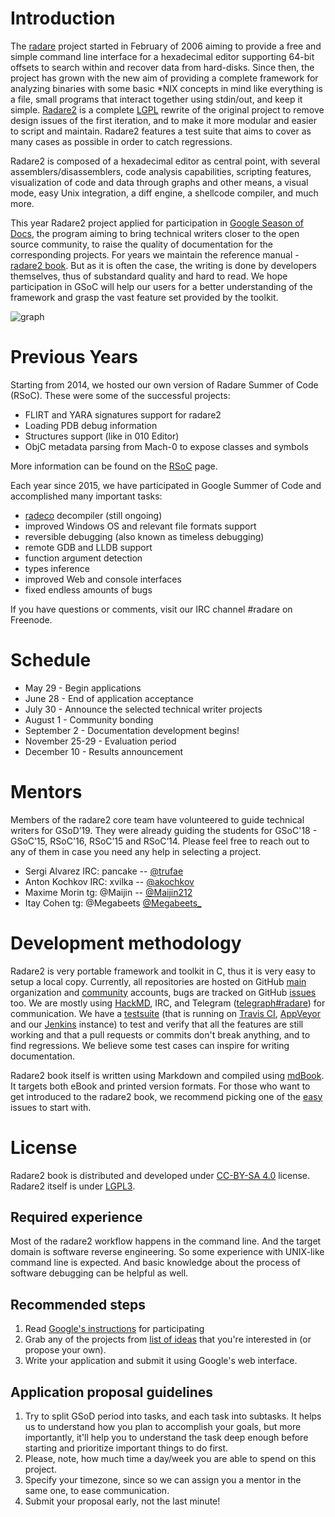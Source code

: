 # Introduction

The [radare](http://rada.re/) project started in February of 2006 aiming to provide a free and simple command line interface for a hexadecimal editor supporting 64-bit offsets to search within and recover data from hard-disks.
Since then, the project has grown with the new aim of providing a complete framework for analyzing binaries with some basic \*NIX concepts in mind like everything is a file, small programs that interact together using stdin/out, and keep it simple.
[Radare2](https://github.com/radare/radare2) is a complete [LGPL]( https://opensource.org/licenses/lgpl-license ) rewrite of the original project to remove design issues of the first iteration, and to make it more modular and easier to script and maintain. Radare2 features a test suite that aims to cover as many cases as possible in order to catch regressions.

Radare2 is composed of a hexadecimal editor as central point, with several assemblers/disassemblers, code analysis capabilities, scripting features, visualization of code and data through graphs and other means, a visual mode, easy Unix integration, a diff engine, a shellcode compiler, and much more.

This year Radare2 project applied for participation in [Google Season of Docs](https://developers.google.com/season-of-docs), the program aiming to bring technical writers closer to the open source community, to raise the quality of documentation for the corresponding projects. For years
we maintain the reference manual - [radare2 book](https://radareorg.github.io/radare2book/index.html/content).
But as it is often the case, the writing is done by developers themselves, thus of substandard
quality and hard to read. We hope participation in GSoC will help our users for a better understanding
of the framework and grasp the vast feature set provided by the toolkit.

![graph](http://radare.org/img/radare2_graph.jpg)

# Previous Years

Starting from 2014, we hosted our own version of Radare Summer of Code (RSoC). These were some of the successful projects:

 - FLIRT and YARA signatures support for radare2
 - Loading PDB debug information
 - Structures support (like in 010 Editor)
 - ObjC metadata parsing from Mach-0 to expose classes and symbols

More information can be found on the [RSoC](http://rada.re/rsoc) page.

Each year since 2015, we have participated in Google Summer of Code and accomplished many important
tasks:

 - [radeco](https://github.com/radare/radeco) decompiler (still ongoing)
 - improved Windows OS and relevant file formats support
 - reversible debugging (also known as timeless debugging)
 - remote GDB and LLDB support
 - function argument detection
 - types inference
 - improved Web and console interfaces
 - fixed endless amounts of bugs

If you have questions or comments, visit our IRC channel #radare on Freenode.

# Schedule

- May 29 - Begin applications
- June 28 - End of application acceptance
- July 30 - Announce the selected technical writer projects
- August 1 - Community bonding
- September 2 - Documentation development begins!
- November 25-29 - Evaluation period
- December 10 - Results announcement

# Mentors

Members of the radare2 core team have volunteered to guide technical writers for GSoD’19. They were already guiding the students for GSoC'18 - GSoC’15, RSoC'16, RSoC’15 and RSoC’14. Please feel free to reach out to any of them in case you need any help in selecting a project.

- Sergi Alvarez IRC: pancake -- [@trufae](https://twitter.com/trufae)
- Anton Kochkov IRC: xvilka -- [@akochkov](https://twitter.com/akochkov)
- Maxime Morin tg: @Maijin -- [@Maijin212](https://twitter.com/Maijin212)
- Itay Cohen tg: @Megabeets [@Megabeets\_](https://twitter.com/Megabeets_)

# Development methodology

Radare2 is very portable framework and toolkit in C, thus it is very easy to setup a local copy.
Currently, all repositories are hosted on GitHub [main](https://github.com/radare/) organization and [community](https://github.com/radareorg) accounts, bugs are tracked on GitHub [issues](https://github.com/radare/radare2/issues) too. We are mostly using [HackMD](https://hackmd.io), IRC, and Telegram ([telegraph#radare](https://t.me/radare)) for communication.
We have a [testsuite](https://github.com/radare/radare2-regressions) (that is running on [Travis CI](https://travis-ci.org/radare/radare2/), [AppVeyor](https://ci.appveyor.com/project/radare/radare2) and our [Jenkins](http://ci.rada.re/) instance) to test and verify that all the features are still working and that a pull requests or commits don't break anything, and to find regressions.
We believe some test cases can inspire for writing documentation.

Radare2 book itself is written using Markdown and compiled using
[mdBook](https://github.com/rust-lang/mdBook). It targets both eBook and printed version formats.
For those who want to get introduced to the radare2 book, we recommend picking one of the [easy](https://github.com/radareorg/radare2book/labels/good%20first%20issue) issues to start with.

# License

Radare2 book is distributed and developed under [CC-BY-SA 4.0](https://creativecommons.org/licenses/by-nc-sa/4.0/legalcode) license. Radare2 itself is under [LGPL3](https://www.gnu.org/licenses/lgpl.html).

## Required experience

Most of the radare2 workflow happens in the command line. And the target domain is software reverse engineering. So some experience with UNIX-like command line is expected. And basic knowledge about the process of software debugging can be helpful as well.

## Recommended steps

1. Read [Google's instructions](https://developers.google.com/season-of-docs/docs/tech-writer-guide) for participating
2. Grab any of the projects from [list of ideas](https://radare.org/gsod/2019/ideas.html)  that you're interested in (or propose your own).
3. Write your application and submit it using Google's web interface.

## Application proposal guidelines

1. Try to split GSoD period into tasks, and each task into subtasks. It helps us to understand how you plan to accomplish your goals, but more importantly, it'll help you to understand the task deep enough before starting and prioritize important things to do first.
2. Please, note, how much time a day/week you are able to spend on this project.
3. Specify your timezone, since so we can assign you a mentor in the same one, to ease communication.
4. Submit your proposal early, not the last minute!
